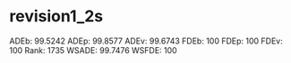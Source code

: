 # revision1_2s

ADEb: 99.5242
ADEp: 99.8577
ADEv: 99.6743
FDEb: 100
FDEp: 100
FDEv: 100
Rank: 1735
WSADE: 99.7476
WSFDE: 100